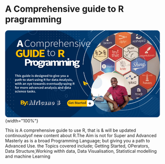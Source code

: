 # A Comprehensive guide to R pragramming

![](docs/images/flyer.png){width="100%"}

This is A comprehensive guide to use R, that is & will be updated continouslyof new content about R.The Aim is not for Super and Advanced Masterly as is a broad Programming Language; but giving you a path to Advanced Use.
the Topics covered include; Getting Started, OPerators, Data Structure,Working withh data, Data Visualisation, Statistical modelling and machine Learning
